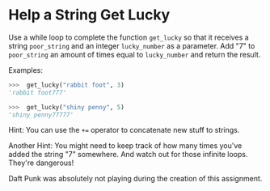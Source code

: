# Help a String Get Lucky

Use a while loop to complete the function `get_lucky` so that it receives a string `poor_string` and an integer `lucky_number` as a parameter. Add "7" to `poor_string` an amount of times equal to `lucky_number` and return the result.

Examples:

```python
>>>  get_lucky("rabbit foot", 3)
'rabbit foot777'

>>>  get_lucky("shiny penny", 5)
'shiny penny77777'
```

Hint: You can use the `+=` operator to concatenate new stuff to strings.

Another Hint: You might need to keep track of how many times you've added the string "7" somewhere. And watch out for those infinite loops. They're dangerous!

Daft Punk was absolutely not playing during the creation of this assignment.